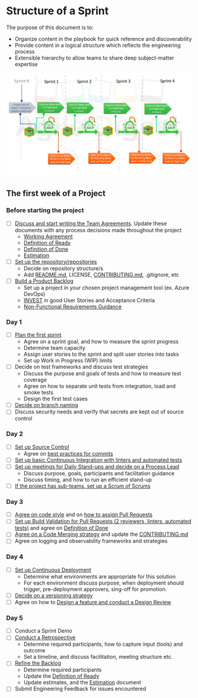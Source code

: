# Structure of a Sprint

The purpose of this document is to:

- Organize content in the playbook for quick reference and discoverability
- Provide content in a logical structure which reflects the engineering process
- Extensible hierarchy to allow teams to share deep subject-matter expertise

![Structure Of Sprint](./images/structure-of-sprint.png)

## The first week of a Project

### Before starting the project

- [ ] [Discuss and start writing the Team Agreements](../agile/team-agreements/README.md). Update these documents with any process decisions made throughout the project
  - [Working Agreement](../agile/team-agreements/working-agreements.md)
  - [Definition of Ready](../agile/team-agreements/definition-of-ready.md)
  - [Definition of Done](../agile/team-agreements/definition-of-done.md)
  - [Estimation](../agile/core-expectations/README.md)
- [ ] [Set up the repository/repositories](../source-control/index.md#creating-a-new-repository)
  - Decide on repository structure/s
  - Add [README.md](../resources/templates/README.md), LICENSE, [CONTRIBUTING.md](../resources/templates/CONTRIBUTING.md), .gitignore, etc
- [ ] [Build a Product Backlog](../agile/backlog-management/README.md)
  - Set up a project in your chosen project management tool (ex. Azure DevOps)
  - [INVEST](<https://en.wikipedia.org/wiki/INVEST_(mnemonic)>) in good User Stories and Acceptance Criteria
  - [Non-Functional Requirements Guidance](../design/design-patterns/non-functional-requirements-capture-guide.md)

### Day 1

- [ ] [Plan the first sprint](../agile/core-expectations/README.md)
  - Agree on a sprint goal, and how to measure the sprint progress
  - Determine team capacity
  - Assign user stories to the sprint and split user stories into tasks
  - Set up Work in Progress (WIP) limits
- [ ] Decide on test frameworks and discuss test strategies
  - Discuss the purpose and goals of tests and how to measure test coverage
  - Agree on how to separate unit tests from integration, load and smoke tests
  - Design the first test cases
- [ ] [Decide on branch naming](../source-control/naming-branches.md)
- [ ] Discuss security needs and verify that secrets are kept out of source control

### Day 2

- [ ] [Set up Source Control](../source-control/README.md)
  - Agree on [best practices for commits](../source-control/README.md#commit-best-practices)
- [ ] [Set up basic Continuous Integration with linters and automated tests](../devops/cicd/README.md)
- [ ] [Set up meetings for Daily Stand-ups and decide on a Process Lead](../agile/core-expectations/README.md)
  - Discuss purpose, goals, participants and facilitation guidance
  - Discuss timing, and how to run an efficient stand-up
- [ ] [If the project has sub-teams, set up a Scrum of Scrums](../agile/effective-organization/scrum-of-scrums.md)

### Day 3

- [ ] [Agree on code style](../code-reviews/index.md) and on [how to assign Pull Requests](../pull-requests/index.md)
- [ ] [Set up Build Validation for Pull Requests (2 reviewers, linters, automated tests)](../pull-requests/index.md) and agree on [Definition of Done](../agile/team-agreements/definition-of-done.md)
- [ ] [Agree on a Code Merging strategy](../source-control/merge-strategies.md) and update the [CONTRIBUTING.md](../resources/templates/CONTRIBUTING.md)
- [ ] Agree on logging and observability frameworks and strategies

### Day 4

- [ ] [Set up Continuous Deployment](../devops/cicd/README.md)
  - Determine what environments are appropriate for this solution
  - For each environment discuss purpose, when deployment should trigger, pre-deployment approvers, sing-off for promotion.
- [ ] [Decide on a versioning strategy](../source-control//component-versioning.md)
- [ ] Agree on how to [Design a feature and conduct a Design Review](../design//design-reviews//README.md)

### Day 5

- [ ] Conduct a Sprint Demo
- [ ] [Conduct a Retrospective](../agile/core-expectations/README.md)
  - Determine required participants, how to capture input (tools) and outcome
  - Set a timeline, and discuss facilitation, meeting structure etc.
- [ ] [Refine the Backlog](../agile/backlog-management/readme.md)
  - Determine required participants
  - Update the [Definition of Ready](../agile/team-agreements/definition-of-ready.md)
  - Update estimates, and the [Estimation](..agile/README.md) document
- [ ] Submit Engineering Feedback for issues encountered
